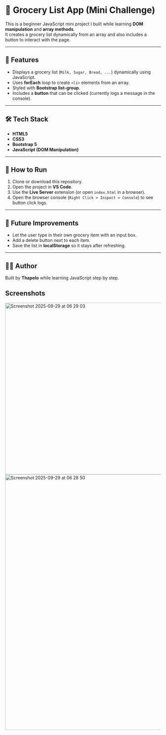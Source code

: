 # 📝 Grocery List App (Mini Challenge)

This is a beginner JavaScript mini project I built while learning **DOM manipulation** and **array methods**.  
It creates a grocery list dynamically from an array and also includes a button to interact with the page.

---

## 📌 Features
- Displays a grocery list (`Milk, Sugar, Bread, ...`) dynamically using JavaScript.
- Uses **forEach** loop to create `<li>` elements from an array.
- Styled with **Bootstrap list-group**.
- Includes a **button** that can be clicked (currently logs a message in the console).

---

## 🛠️ Tech Stack
- **HTML5**  
- **CSS3**  
- **Bootstrap 5**  
- **JavaScript (DOM Manipulation)**  

---

## 🚀 How to Run
1. Clone or download this repository.  
2. Open the project in **VS Code**.  
3. Use the **Live Server** extension (or open `index.html` in a browser).  
4. Open the browser console (`Right Click > Inspect > Console`) to see button click logs.  

---

## 🎯 Future Improvements
- Let the user type in their own grocery item with an input box.  
- Add a delete button next to each item.  
- Save the list in **localStorage** so it stays after refreshing.  

---

## 👨‍💻 Author
Built by **Thapelo** while learning JavaScript step by step. 

## Screenshots
<img width="1429" height="553" alt="Screenshot 2025-09-29 at 06 29 03" src="https://github.com/user-attachments/assets/f12d3d83-2aef-4146-8a6f-977a7cce7b7d" />
<img width="1431" height="823" alt="Screenshot 2025-09-29 at 06 28 50" src="https://github.com/user-attachments/assets/28c7889d-ed4f-462b-9cc1-2f883f26eeb1" />

